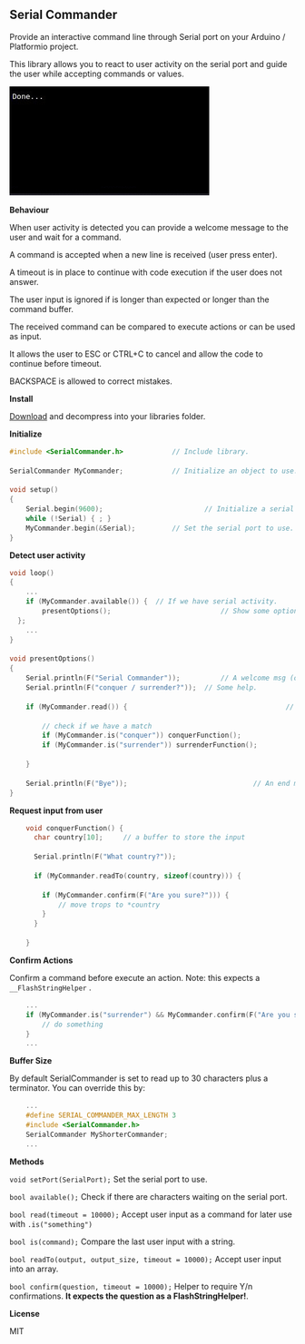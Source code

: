
Serial Commander
-------------------------------

Provide an interactive command line through Serial port on your Arduino / Platformio project.

This library allows you to react to user activity on the serial port and guide the user while accepting commands or values.

![Serial](terminal.gif)

**Behaviour**

When user activity is detected you can provide a welcome message to the user and wait for a command.

A command is accepted when a new line is received (user press enter).

A timeout is in place to continue with code execution if the user does not answer.

The user input is ignored if is longer than expected or longer than the command buffer.

The received command can be compared to execute actions or can be used as input.

It allows the user to ESC or CTRL+C to cancel and allow the code to continue before timeout.

BACKSPACE is allowed to correct mistakes.

**Install**

[Download](https://github.com/cristianszwarc/SerialCommander/archive/master.zip) and decompress into your libraries folder.

**Initialize**

```C++
#include <SerialCommander.h>			// Include library.

SerialCommander MyCommander;			// Initialize an object to use.

void setup()
{
	Serial.begin(9600);							// Initialize a serial port.
	while (!Serial) { ; }
	MyCommander.begin(&Serial);			// Set the serial port to use.
}
```

**Detect user activity**

```C++
void loop()
{
	...
	if (MyCommander.available()) {  // If we have serial activity.
		presentOptions();							// Show some options to the user.
  };
	...
}

void presentOptions()
{
	Serial.println(F("Serial Commander"));			// A welcome msg (optional)
	Serial.println(F("conquer / surrender?"));	// Some help.

	if (MyCommander.read()) {										// Wait for user input.

		// check if we have a match
		if (MyCommander.is("conquer")) conquerFunction();
		if (MyCommander.is("surrender")) surrenderFunction();

	}

	Serial.println(F("Bye"));								// An end msg (optional)
}
```

**Request input from user**

```C++
	void conquerFunction() {
	  char country[10]; 	// a buffer to store the input

	  Serial.println(F("What country?"));

	  if (MyCommander.readTo(country, sizeof(country))) {

	    if (MyCommander.confirm(F("Are you sure?"))) {
	        // move trops to *country
	    }
	  }

	}
```

**Confirm Actions**

Confirm a command before execute an action.
Note: this expects a ```__FlashStringHelper``` .
```C++
	...
	if (MyCommander.is("surrender") && MyCommander.confirm(F("Are you sure?")) {
		// do something
	}
	...
```

**Buffer Size**

By default SerialCommander is set to read up to 30 characters plus a terminator.
You can override this by:
```C++
	...
	#define SERIAL_COMMANDER_MAX_LENGTH 3
	#include <SerialCommander.h>
	SerialCommander MyShorterCommander;
	...

```

**Methods**

```void setPort(SerialPort);``` Set the serial port to use.

```bool available();```	Check if there are characters waiting on the serial port.

```bool read(timeout = 10000);``` Accept user input as a command for later use with ```.is("something")```

```bool is(command);``` Compare the last user input with a string.

```bool readTo(output, output_size, timeout = 10000);```	Accept user input into an array.

```bool confirm(question, timeout = 10000);``` Helper to require Y/n confirmations. **It expects the question as a FlashStringHelper!**.

**License**

MIT
